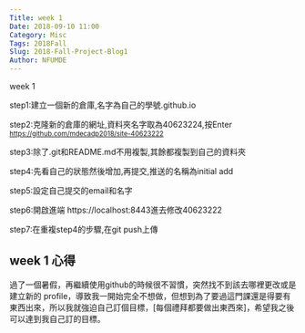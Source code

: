 ```yaml
---
Title: week 1
Date: 2018-09-10 11:00
Category: Misc
Tags: 2018Fall
Slug: 2018-Fall-Project-Blog1
Author: NFUMDE
---
```


week 1

<!-- PELICAN_END_SUMMARY -->

step1:建立一個新的倉庫,名字為自己的學號.github.io

step2:克隆新的倉庫的網址,資料夾名字取為40623224,按Enter
<small>  https://github.com/mdecadp2018/site-40623222 </small>

 step3:除了.git和README.md不用複製,其餘都複製到自己的資料夾

step4:先看自己的狀態然後增加,再提交,推送的名稱為initial add

 step5:設定自己提交的email和名字

 step6:開啟進端 https://localhost:8443進去修改40623222

 step7:在重複step4的步驟,在git push上傳


week 1 心得
----

過了一個暑假，再繼續使用github的時候很不習慣，突然找不到該去哪裡更改或是建立新的 profile，導致我一開始完全不想做，但想到為了要過這門課還是得要有東西出來，所以我就強迫自己訂個目標，[每個禮拜都要做出東西來]，希望我之後可以達到我自己訂的目標。


